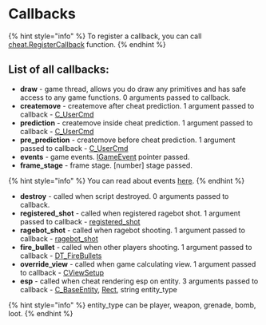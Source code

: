# Callbacks

{% hint style="info" %}
To register a callback, you can call [cheat.RegisterCallback](../classes/cheat.md#registercallback) function.
{% endhint %}

## List of all callbacks:

* **draw** - game thread, allows you do draw any primitives and has safe access to any game functions. 0 arguments passed to callback.
* **createmove** - createmove after cheat prediction. 1 argument passed to callback - [C\_UserCmd](../types/c_usercmd.md)
* **prediction** - createmove inside cheat prediction. 1 argument passed to callback - [C\_UserCmd](../types/c_usercmd.md)
* **pre\_prediction** - createmove before cheat prediction. 1 argument passed to callback - [C\_UserCmd](../types/c_usercmd.md)
* **events** - game events. [IGameEvent](../classes/igameevent.md) pointer passed.
* **frame_stage** - frame stage. [number] stage passed.


{% hint style="info" %}
You can read about events [here](https://wiki.alliedmods.net%20Counter-Strike:_Global_Offensive_Events).
{% endhint %}

* **destroy** - called when script destroyed. 0 arguments passed to callback.
* **registered\_shot** - called when registered ragebot shot. 1 argument passed to callback - [registered\_shot](../types/registeredshot.md)
* **ragebot\_shot** - called when ragebot shooting. 1 argument passed to callback - [ragebot\_shot](../types/ragebot_shot.md)
* **fire\_bullet** - called when other players shooting. 1 argument passed to callback - [DT\_FireBullets](../types/dt_firebullets.md)
* **override\_view** - called when game calculating view. 1 argument passed to callback - [CViewSetup](../types/cviewsetup.md)
* **esp** - called when cheat rendering esp on entity. 3 arguments passed to callback - [C\_BaseEntity](../classes/c_baseentity.md), [Rect](../types/rect.md), string entity\_type

{% hint style="info" %}
entity\_type can be player, weapon, grenade, bomb, loot.
{% endhint %}

